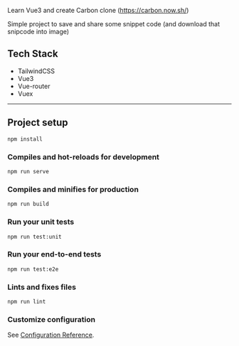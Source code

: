Learn Vue3 and create Carbon clone (https://carbon.now.sh/) 

Simple project to save and share some snippet code (and download that snipcode into image)

## Tech Stack 

<ul>
  <li>TailwindCSS</li>
  <li>Vue3</li>
  <li>Vue-router</li>
  <li>Vuex</li>
</ul>

<hr/>

## Project setup

```
npm install
```

### Compiles and hot-reloads for development

```
npm run serve
```

### Compiles and minifies for production

```
npm run build
```

### Run your unit tests

```
npm run test:unit
```

### Run your end-to-end tests

```
npm run test:e2e
```

### Lints and fixes files

```
npm run lint
```

### Customize configuration

See [Configuration Reference](https://cli.vuejs.org/config/).
